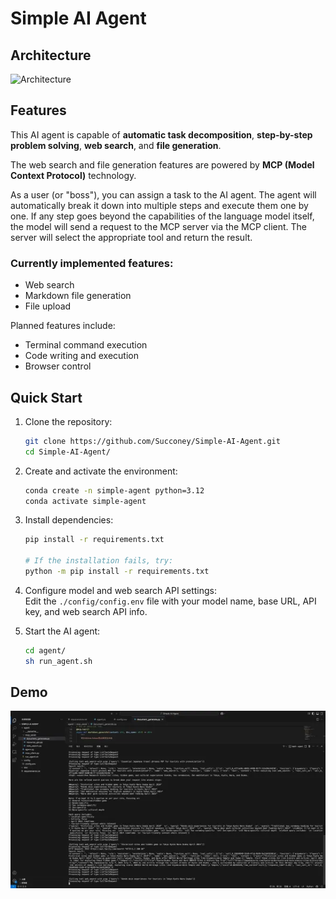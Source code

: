 # Simple AI Agent
## Architecture
![Architecture](/img/Architecture.webp)

## Features

This AI agent is capable of **automatic task decomposition**, **step-by-step problem solving**, **web search**, and **file generation**.

The web search and file generation features are powered by **MCP (Model Context Protocol)** technology.

As a user (or "boss"), you can assign a task to the AI agent. The agent will automatically break it down into multiple steps and execute them one by one. If any step goes beyond the capabilities of the language model itself, the model will send a request to the MCP server via the MCP client. The server will select the appropriate tool and return the result.

### Currently implemented features:
- Web search  
- Markdown file generation  
- File upload  

Planned features include:
- Terminal command execution  
- Code writing and execution  
- Browser control  

## Quick Start

1. Clone the repository:
   ```bash
   git clone https://github.com/Succoney/Simple-AI-Agent.git
   cd Simple-AI-Agent/
   ```

2. Create and activate the environment:
   ```bash
   conda create -n simple-agent python=3.12
   conda activate simple-agent
   ```

3. Install dependencies:
   ```bash
   pip install -r requirements.txt

   # If the installation fails, try:
   python -m pip install -r requirements.txt
   ```

4. Configure model and web search API settings:  
   Edit the `./config/config.env` file with your model name, base URL, API key, and web search API info.

5. Start the AI agent:
   ```bash
   cd agent/
   sh run_agent.sh
   ```

## Demo

[![Demo Video](/img/video.webp)](https://www.bilibili.com/video/BV1d5dJY8E4n?t=10.3)
